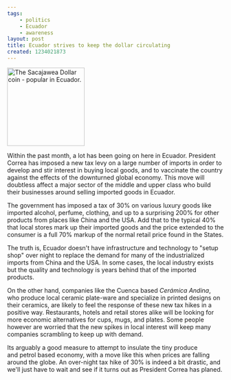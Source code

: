 ```yaml
---
tags:
    - politics
    - Ecuador
    - awareness
layout: post
title: Ecuador strives to keep the dollar circulating
created: 1234021873
---
```

<img class="alignright" title="Ecuador strives too keep its dollars circulating within the country." src="/files/images/sacajawea_dollar.jpg" alt="The Sacajawea Dollar coin - popular in Ecuador." width="180" height="182" />

Within the past month, a lot has been going on here in Ecuador. President Correa has imposed a new tax levy on a large number of imports in order to develop and stir interest in buying local goods, and to vaccinate the country against the effects of the downturned global economy. This move will doubtless affect a major sector of the middle and upper class who build their businesses around selling imported goods in Ecuador.

<!--more-->The government has imposed a tax of 30% on various luxury goods like imported alcohol, perfume, clothing, and up to a surprising 200% for other products from places like China and the USA. Add that to the typical 40% that local stores mark up their imported goods and the price extended to the consumer is a full 70% markup of the normal retail price found in the States.

The truth is, Ecuador doesn't have infrastructure and technology to "setup shop" over night to replace the demand for many of the industrialized imports from China and the USA. In some cases, the local industry exists but the quality and technology is years behind that of the imported products.

On the other hand, companies like the Cuenca based *Cerámica Andina*, who produce local ceramic plate-ware and specialize in printed designs on their ceramics, are likely to feel the response of these new tax hikes in a positive way. Restaurants, hotels and retail stores alike will be looking for more economic alternatives for cups, mugs, and plates. Some people however are worried that the new spikes in local interest will keep many companies scrambling to keep up with demand.

Its arguably a good measure to attempt to insulate the tiny produce and petrol based economy, with a move like this when prices are falling around the globe. An over-night tax hike of 30% is indeed a bit drastic, and we'll just have to wait and see if it turns out as President Correa has planed.
